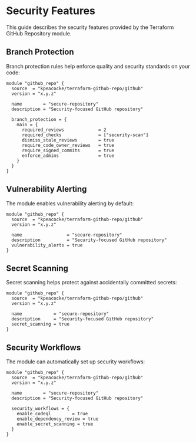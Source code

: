 # Security Features

This guide describes the security features provided by the Terraform GitHub Repository module.

## Branch Protection

Branch protection rules help enforce quality and security standards on your code:

```hcl
module "github_repo" {
  source  = "kpeacocke/terraform-github-repo/github"
  version = "x.y.z"

  name        = "secure-repository"
  description = "Security-focused GitHub repository"
  
  branch_protection = {
    main = {
      required_reviews             = 2
      required_checks              = ["security-scan"]
      dismiss_stale_reviews        = true
      require_code_owner_reviews   = true
      require_signed_commits       = true
      enforce_admins               = true
    }
  }
}
```

## Vulnerability Alerting

The module enables vulnerability alerting by default:

```hcl
module "github_repo" {
  source  = "kpeacocke/terraform-github-repo/github"
  version = "x.y.z"

  name                 = "secure-repository"
  description          = "Security-focused GitHub repository"
  vulnerability_alerts = true
}
```

## Secret Scanning

Secret scanning helps protect against accidentally committed secrets:

```hcl
module "github_repo" {
  source  = "kpeacocke/terraform-github-repo/github"
  version = "x.y.z"

  name            = "secure-repository"
  description     = "Security-focused GitHub repository"
  secret_scanning = true
}
```

## Security Workflows

The module can automatically set up security workflows:

```hcl
module "github_repo" {
  source  = "kpeacocke/terraform-github-repo/github"
  version = "x.y.z"

  name        = "secure-repository"
  description = "Security-focused GitHub repository"
  
  security_workflows = {
    enable_codeql        = true
    enable_dependency_review = true
    enable_secret_scanning = true
  }
}
```
